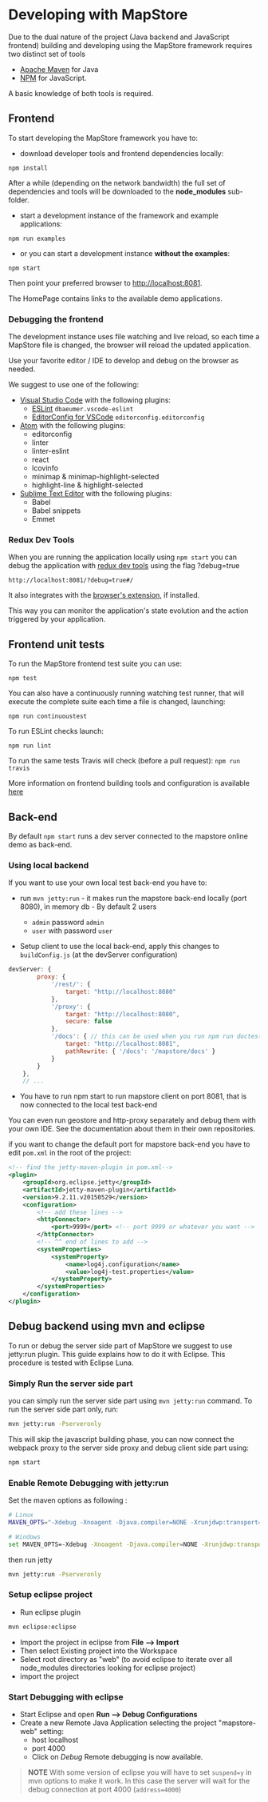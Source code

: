 # Developing with MapStore

Due to the dual nature of the project (Java backend and JavaScript frontend) building and developing using the MapStore framework requires two distinct set of tools

* [Apache Maven](https://maven.apache.org/) for Java
* [NPM](https://www.npmjs.com/) for JavaScript.

A basic knowledge of both tools is required.

## Frontend

To start developing the MapStore framework you have to:

* download developer tools and frontend dependencies locally:

`npm install`

After a while (depending on the network bandwidth) the full set of dependencies and tools will be downloaded to the **node_modules** sub-folder.

* start a development instance of the framework and example applications:

`npm run examples`

* or you can start a development instance **without the examples**:

`npm start`

Then point your preferred browser to [http://localhost:8081](http://localhost:8081).

The HomePage contains links to the available demo applications.

### Debugging the frontend

The development instance uses file watching and live reload, so each time a MapStore file is changed, the browser will reload the updated application.

Use your favorite editor / IDE to develop and debug on the browser as needed.

We suggest to use one of the following:

* [Visual Studio Code](https://code.visualstudio.com/) with the following plugins:
  * [ESLint](https://marketplace.visualstudio.com/items?itemName=dbaeumer.vscode-eslint) `dbaeumer.vscode-eslint`
  * [EditorConfig for VSCode](https://marketplace.visualstudio.com/items?itemName=EditorConfig.EditorConfig) `editorconfig.editorconfig`
* [Atom](https://atom.io/) with the following plugins:
  * editorconfig
  * linter
  * linter-eslint
  * react
  * lcovinfo
  * minimap & minimap-highlight-selected
  * highlight-line & highlight-selected
* [Sublime Text Editor](http://www.sublimetext.com/) with the following plugins:
  * Babel
  * Babel snippets
  * Emmet

### Redux Dev Tools

When you are running the application locally using `npm start` you can debug the application with [redux dev tools](https://github.com/gaearon/redux-devtools) using the flag ?debug=true

```url
http://localhost:8081/?debug=true#/
```

It also integrates with the [browser's extension](https://github.com/zalmoxisus/redux-devtools-extension), if installed.

This way you can monitor the application's state evolution and the action triggered by your application.

## Frontend unit tests

To run the MapStore frontend test suite you can use:

`npm test`

You can also have a continuously running watching test runner, that will execute the complete suite each time a file is changed, launching:

`npm run continuoustest`

To run ESLint checks launch:

`npm run lint`

To run the same tests Travis will check (before a pull request):
`npm run travis`

More information on frontend building tools and configuration is available [here](frontend-building-tools-and-configuration)

## Back-end

By default `npm start` runs a dev server connected to the mapstore online demo as back-end.

### Using local backend

If you want to use your own local test back-end you have to:

* run `mvn jetty:run` - it makes run the mapstore back-end locally (port 8080), ìn memory db - By default 2 users
  * `admin` password `admin`
  * `user` with password `user`

* Setup client to use the local back-end, apply this changes to `buildConfig.js` (at the devServer configuration)

```javascript
devServer: {
        proxy: {
            '/rest/': {
                target: "http://localhost:8080"
            },
            '/proxy': {
                target: "http://localhost:8080",
                secure: false
            },
            '/docs': { // this can be used when you run npm run doctest
                target: "http://localhost:8081",
                pathRewrite: { '/docs': '/mapstore/docs' }
            }
        }
    },
    // ...
```

* You have to run npm start to run mapstore client on port 8081, that is now connected to the local test back-end

You can even run geostore and http-proxy separately and debug them with your own IDE. See the documentation about them in their own repositories.

if you want to change the default port for mapstore back-end you have to edit `pom.xml` in the root of the project:

```xml
<!-- find the jetty-maven-plugin in pom.xml-->
<plugin>
    <groupId>org.eclipse.jetty</groupId>
    <artifactId>jetty-maven-plugin</artifactId>
    <version>9.2.11.v20150529</version>
    <configuration>
        <!-- add these lines -->
        <httpConnector>
            <port>9999</port> <!-- port 9999 or whatever you want -->
        </httpConnector>
        <!-- ^^ end of lines to add -->
        <systemProperties>
            <systemProperty>
                <name>log4j.configuration</name>
                <value>log4j-test.properties</value>
            </systemProperty>
        </systemProperties>
    </configuration>
</plugin>
```

## Debug backend using mvn and eclipse

To run or debug the server side part of MapStore we suggest to use jetty:run plugin.
This guide explains how to do it with Eclipse. This procedure is tested with Eclipse Luna.

### Simply Run the server side part

you can simply run the server side part using `mvn jetty:run` command. To run the server side part only, run:

```bash
mvn jetty:run -Pserveronly
```

This will skip the javascript building phase, you can now connect the webpack proxy to the server side proxy and debug client side part using:

```bash
npm start
```

### Enable Remote Debugging with jetty:run

Set the maven options as following :

```bash
# Linux
MAVEN_OPTS="-Xdebug -Xnoagent -Djava.compiler=NONE -Xrunjdwp:transport=dt_socket,address=4000,server=y,suspend=n"
```

```bash
# Windows
set MAVEN_OPTS=-Xdebug -Xnoagent -Djava.compiler=NONE -Xrunjdwp:transport=dt_socket,address=4000,server=y,suspend=n
```

then run jetty

```bash
mvn jetty:run -Pserveronly
```

### Setup eclipse project

* Run eclipse plugin

```bash
mvn eclipse:eclipse
```

* Import the project in eclipse from **File --> Import**
* Then select Existing project into the Workspace
* Select root directory as "web" (to avoid eclipse to iterate over all node_modules directories looking for eclipse project)
* import the project

### Start Debugging with eclipse

* Start Eclipse and open **Run --> Debug Configurations**
* Create a new Remote Java Application selecting the project "mapstore-web" setting:
  * host localhost
  * port 4000
  * Click on *Debug*
Remote debugging is now available.

> **NOTE** With some version of eclipse you will have to set `suspend=y` in mvn options to make it work. In this case
the server will wait for the debug connection at port 4000 (`address=4000`)
